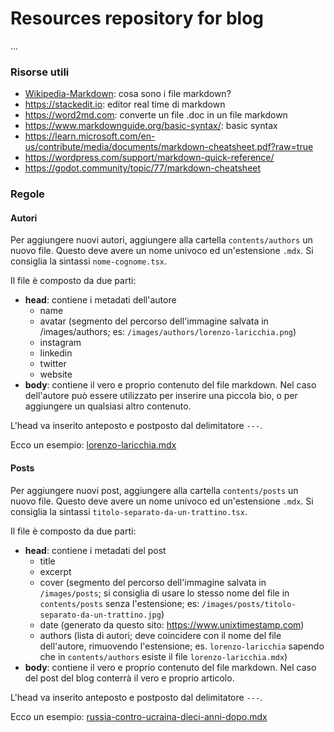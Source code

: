 # Resources repository for blog

...

### Risorse utili

+ [Wikipedia-Markdown](https://it.wikipedia.org/wiki/Markdown): cosa sono i file markdown?
+ https://stackedit.io: editor real time di markdown
+ https://word2md.com: converte un file .doc in un file markdown 
+ https://www.markdownguide.org/basic-syntax/: basic syntax
+ https://learn.microsoft.com/en-us/contribute/media/documents/markdown-cheatsheet.pdf?raw=true
+ https://wordpress.com/support/markdown-quick-reference/
+ https://godot.community/topic/77/markdown-cheatsheet


### Regole

#### Autori
Per aggiungere nuovi autori, aggiungere alla cartella `contents/authors` un nuovo file.
Questo deve avere un nome univoco ed un'estensione `.mdx`. Si consiglia la sintassi `nome-cognome.tsx`.

Il file è composto da due parti: 
+ **head**: contiene i metadati dell'autore
  + name
  + avatar (segmento del percorso dell'immagine salvata in /images/authors; es: `/images/authors/lorenzo-laricchia.png`)
  + instagram
  + linkedin
  + twitter
  + website
+ **body**: contiene il vero e proprio contenuto del file markdown. Nel caso dell'autore può essere utilizzato per inserire una piccola bio, o per aggiungere un qualsiasi altro contenuto.

L'head va inserito anteposto e postposto dal delimitatore `---`.

Ecco un esempio: [lorenzo-laricchia.mdx](https://github.com/lorenzolaricchia/civitas-europa-resources/blob/main/contents/authors/lorenzo-laricchia.mdx?plain=1)

#### Posts
Per aggiungere nuovi post, aggiungere alla cartella `contents/posts` un nuovo file.
Questo deve avere un nome univoco ed un'estensione `.mdx`. Si consiglia la sintassi `titolo-separato-da-un-trattino.tsx`.

Il file è composto da due parti:
+ **head**: contiene i metadati del post
  + title
  + excerpt
  + cover (segmento del percorso dell'immagine salvata in `/images/posts`; si consiglia di usare lo stesso nome del file in `contents/posts` senza l'estensione; es: `/images/posts/titolo-separato-da-un-trattino.jpg`)
  + date (generato da questo sito: https://www.unixtimestamp.com)
  + authors (lista di autori; deve coincidere con il nome del file dell'autore, rimuovendo l'estensione; es. `lorenzo-laricchia` sapendo che in `contents/authors` esiste il file `lorenzo-laricchia.mdx`)
+ **body**: contiene il vero e proprio contenuto del file markdown. Nel caso del post del blog conterrà il vero e proprio articolo.

L'head va inserito anteposto e postposto dal delimitatore `---`.

Ecco un esempio: [russia-contro-ucraina-dieci-anni-dopo.mdx](https://github.com/lorenzolaricchia/civitas-europa-resources/blob/main/contents/posts/russia-contro-ucraina-dieci-anni-dopo.mdx?plain=1)



